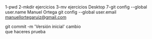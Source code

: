 1-pwd
2-mkdir ejercicios
3-mv ejercicios Desktop
7-git config --global user.name Manuel Ortega
git config --global user.email manuellortegaruiz@gmail.com

git commit -m 'Versión inicial'
cambio  
que haceres
prueba
